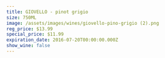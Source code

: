 ```yaml
---
title: GIOVELLO - pinot grigio
size: 750ML
image: /assets/images/wines/giovello-pino-grigio (2).png
reg_price: $13.99
special_price: $11.99
expiration_date: 2016-07-20T00:00:00.000Z
show_wine: false
---
```



